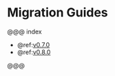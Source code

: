 # Migration Guides

@@@ index

* @ref:[v0.7.0](v0.7.0-Migration-Guide.md)
* @ref:[v0.8.0](v0.8.0.md)

@@@
